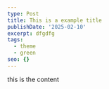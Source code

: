 ```yaml
---
type: Post
title: This is a example title
publishDate: '2025-02-10'
excerpt: dfgdfg
tags:
  - theme
  - green
seo: {}
---
```

this is the content

